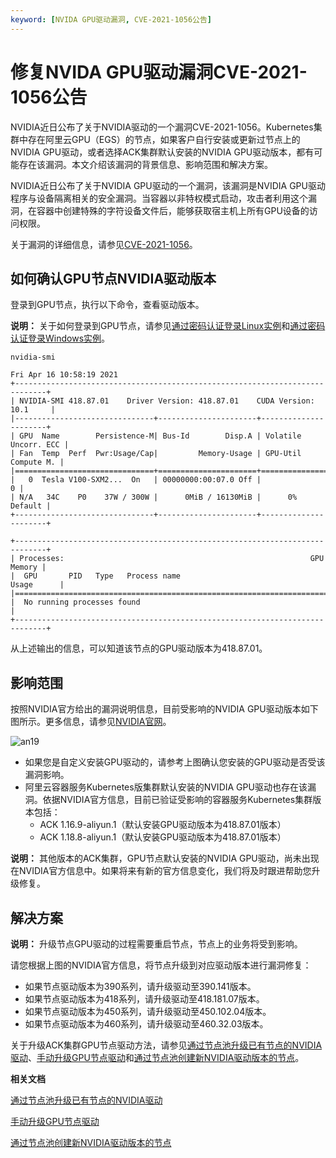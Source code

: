 ```yaml
---
keyword: [NVIDA GPU驱动漏洞, CVE-2021-1056公告]
---
```


# 修复NVIDA GPU驱动漏洞CVE-2021-1056公告

NVIDIA近日公布了关于NVIDIA驱动的一个漏洞CVE-2021-1056。Kubernetes集群中存在阿里云GPU（EGS）的节点，如果客户自行安装或更新过节点上的NVIDIA GPU驱动，或者选择ACK集群默认安装的NVIDIA GPU驱动版本，都有可能存在该漏洞。本文介绍该漏洞的背景信息、影响范围和解决方案。

NVIDIA近日公布了关于NVIDIA GPU驱动的一个漏洞，该漏洞是NVIDIA GPU驱动程序与设备隔离相关的安全漏洞。当容器以非特权模式启动，攻击者利用这个漏洞，在容器中创建特殊的字符设备文件后，能够获取宿主机上所有GPU设备的访问权限。

关于漏洞的详细信息，请参见[CVE-2021-1056](https://nvidia.custhelp.com/app/answers/detail/a_id/5142)。

## 如何确认GPU节点NVIDIA驱动版本

登录到GPU节点，执行以下命令，查看驱动版本。

**说明：** 关于如何登录到GPU节点，请参见[通过密码认证登录Linux实例](/intl.zh-CN/实例/连接实例/使用VNC连接实例/通过密码认证登录Linux实例.md)和[通过密码认证登录Windows实例](/intl.zh-CN/实例/连接实例/使用VNC连接实例/通过密码认证登录Windows实例.md)。

```
nvidia-smi

Fri Apr 16 10:58:19 2021
+-----------------------------------------------------------------------------+
| NVIDIA-SMI 418.87.01    Driver Version: 418.87.01    CUDA Version: 10.1     |
|-------------------------------+----------------------+----------------------+
| GPU  Name        Persistence-M| Bus-Id        Disp.A | Volatile Uncorr. ECC |
| Fan  Temp  Perf  Pwr:Usage/Cap|         Memory-Usage | GPU-Util  Compute M. |
|===============================+======================+======================|
|   0  Tesla V100-SXM2...  On   | 00000000:00:07.0 Off |                    0 |
| N/A   34C    P0    37W / 300W |      0MiB / 16130MiB |      0%      Default |
+-------------------------------+----------------------+----------------------+

+-----------------------------------------------------------------------------+
| Processes:                                                       GPU Memory |
|  GPU       PID   Type   Process name                             Usage      |
|=============================================================================|
|  No running processes found                                                 |
+-----------------------------------------------------------------------------+
```

从上述输出的信息，可以知道该节点的GPU驱动版本为418.87.01。

## 影响范围

按照NVIDIA官方给出的漏洞说明信息，目前受影响的NVIDIA GPU驱动版本如下图所示。更多信息，请参见[NVIDIA官网](https://nvidia.custhelp.com/app/answers/detail/a_id/5142)。

![an19](https://static-aliyun-doc.oss-accelerate.aliyuncs.com/assets/img/zh-CN/1834558161/p262160.png)

-   如果您是自定义安装GPU驱动的，请参考上图确认您安装的GPU驱动是否受该漏洞影响。
-   阿里云容器服务Kubernetes版集群默认安装的NVIDIA GPU驱动也存在该漏洞。依据NVIDIA官方信息，目前已验证受影响的容器服务Kubernetes集群版本包括：
    -   ACK 1.16.9-aliyun.1（默认安装GPU驱动版本为418.87.01版本）
    -   ACK 1.18.8-aliyun.1（默认安装GPU驱动版本为418.87.01版本）

**说明：** 其他版本的ACK集群，GPU节点默认安装的NVIDIA GPU驱动，尚未出现在NVIDIA官方信息中。如果将来有新的官方信息变化，我们将及时跟进帮助您升级修复。

## 解决方案

**说明：** 升级节点GPU驱动的过程需要重启节点，节点上的业务将受到影响。

请您根据上图的NVIDIA官方信息，将节点升级到对应驱动版本进行漏洞修复：

-   如果节点驱动版本为390系列，请升级驱动至390.141版本。
-   如果节点驱动版本为418系列，请升级驱动至418.181.07版本。
-   如果节点驱动版本为450系列，请升级驱动至450.102.04版本。
-   如果节点驱动版本为460系列，请升级驱动至460.32.03版本。

关于升级ACK集群GPU节点驱动方法，请参见[通过节点池升级已有节点的NVIDIA驱动]()、[手动升级GPU节点驱动]()和[通过节点池创建新NVIDIA驱动版本的节点]()。

**相关文档**  


[通过节点池升级已有节点的NVIDIA驱动]()

[手动升级GPU节点驱动]()

[通过节点池创建新NVIDIA驱动版本的节点]()

